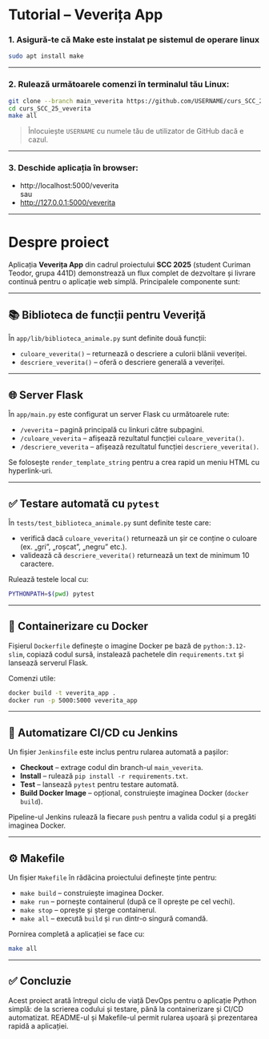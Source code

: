 # Tutorial – Veverița App

### 1. Asigură-te că Make este instalat pe sistemul de operare linux
```bash
sudo apt install make
```

---

### 2. Rulează următoarele comenzi în terminalul tău Linux:

```bash
git clone --branch main_veverita https://github.com/USERNAME/curs_SCC_25_veverita.git
cd curs_SCC_25_veverita
make all
```

> Înlocuiește `USERNAME` cu numele tău de utilizator de GitHub dacă e cazul.

---

### 3. Deschide aplicația în browser:

- http://localhost:5000/veverita  
  sau  
- http://127.0.0.1:5000/veverita

---

# Despre proiect

Aplicația **Veverița App** din cadrul proiectului **SCC 2025** (student Curiman Teodor, grupa 441D) demonstrează un flux complet de dezvoltare și livrare continuă pentru o aplicație web simplă. Principalele componente sunt:

---

## 📚 Biblioteca de funcții pentru Veveriță

În `app/lib/biblioteca_animale.py` sunt definite două funcții:

- `culoare_veverita()` – returnează o descriere a culorii blănii veveriței.
- `descriere_veverita()` – oferă o descriere generală a veveriței.

---

## 🌐 Server Flask

În `app/main.py` este configurat un server Flask cu următoarele rute:

- `/veverita` – pagină principală cu linkuri către subpagini.
- `/culoare_veverita` – afișează rezultatul funcției `culoare_veverita()`.
- `/descriere_veverita` – afișează rezultatul funcției `descriere_veverita()`.

Se folosește `render_template_string` pentru a crea rapid un meniu HTML cu hyperlink-uri.

---

## ✅ Testare automată cu `pytest`

În `tests/test_biblioteca_animale.py` sunt definite teste care:

- verifică dacă `culoare_veverita()` returnează un șir ce conține o culoare (ex. „gri”, „roșcat”, „negru” etc.).
- validează că `descriere_veverita()` returnează un text de minimum 10 caractere.

Rulează testele local cu:
```bash
PYTHONPATH=$(pwd) pytest
```

---

## 🐳 Containerizare cu Docker

Fișierul `Dockerfile` definește o imagine Docker pe bază de `python:3.12-slim`, copiază codul sursă, instalează pachetele din `requirements.txt` și lansează serverul Flask.

Comenzi utile:

```bash
docker build -t veverita_app .
docker run -p 5000:5000 veverita_app
```

---

## 🔁 Automatizare CI/CD cu Jenkins

Un fișier `Jenkinsfile` este inclus pentru rularea automată a pașilor:

- **Checkout** – extrage codul din branch-ul `main_veverita`.
- **Install** – rulează `pip install -r requirements.txt`.
- **Test** – lansează `pytest` pentru testare automată.
- **Build Docker Image** – opțional, construiește imaginea Docker (`docker build`).

Pipeline-ul Jenkins rulează la fiecare `push` pentru a valida codul și a pregăti imaginea Docker.

---

## ⚙️ Makefile

Un fișier `Makefile` în rădăcina proiectului definește ținte pentru:

- `make build` – construiește imaginea Docker.
- `make run` – pornește containerul (după ce îl oprește pe cel vechi).
- `make stop` – oprește și șterge containerul.
- `make all` – execută `build` și `run` dintr-o singură comandă.

Pornirea completă a aplicației se face cu:

```bash
make all
```

---

## ✅ Concluzie

Acest proiect arată întregul ciclu de viață DevOps pentru o aplicație Python simplă: de la scrierea codului și testare, până la containerizare și CI/CD automatizat. README-ul și Makefile-ul permit rularea ușoară și prezentarea rapidă a aplicației.
